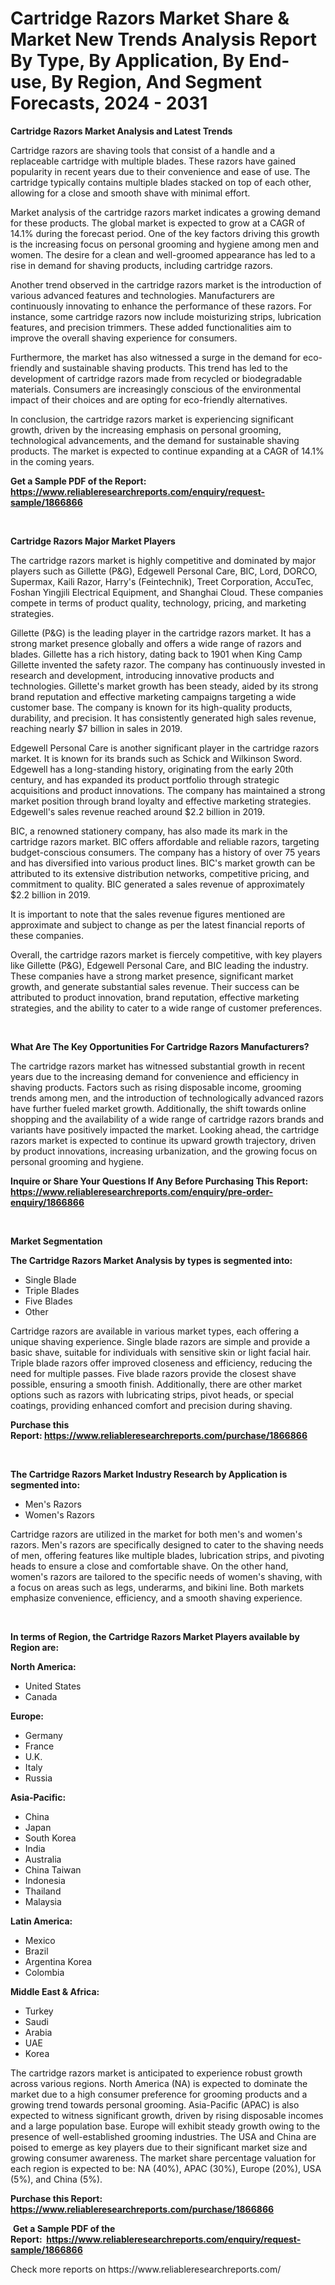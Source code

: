 <p><h1>Cartridge Razors Market Share & Market New Trends Analysis Report By Type, By Application, By End-use, By Region, And Segment Forecasts, 2024 - 2031</h1></p><p><strong>Cartridge Razors Market Analysis and Latest Trends</strong></p>
<p><p>Cartridge razors are shaving tools that consist of a handle and a replaceable cartridge with multiple blades. These razors have gained popularity in recent years due to their convenience and ease of use. The cartridge typically contains multiple blades stacked on top of each other, allowing for a close and smooth shave with minimal effort.</p><p>Market analysis of the cartridge razors market indicates a growing demand for these products. The global market is expected to grow at a CAGR of 14.1% during the forecast period. One of the key factors driving this growth is the increasing focus on personal grooming and hygiene among men and women. The desire for a clean and well-groomed appearance has led to a rise in demand for shaving products, including cartridge razors.</p><p>Another trend observed in the cartridge razors market is the introduction of various advanced features and technologies. Manufacturers are continuously innovating to enhance the performance of these razors. For instance, some cartridge razors now include moisturizing strips, lubrication features, and precision trimmers. These added functionalities aim to improve the overall shaving experience for consumers.</p><p>Furthermore, the market has also witnessed a surge in the demand for eco-friendly and sustainable shaving products. This trend has led to the development of cartridge razors made from recycled or biodegradable materials. Consumers are increasingly conscious of the environmental impact of their choices and are opting for eco-friendly alternatives.</p><p>In conclusion, the cartridge razors market is experiencing significant growth, driven by the increasing emphasis on personal grooming, technological advancements, and the demand for sustainable shaving products. The market is expected to continue expanding at a CAGR of 14.1% in the coming years.</p></p>
<p><strong>Get a Sample PDF of the Report:&nbsp; <a href="https://www.reliableresearchreports.com/enquiry/request-sample/1866866">https://www.reliableresearchreports.com/enquiry/request-sample/1866866</a></strong></p>
<p>&nbsp;</p>
<p><strong>Cartridge Razors Major Market Players</strong></p>
<p><p>The cartridge razors market is highly competitive and dominated by major players such as Gillette (P&G), Edgewell Personal Care, BIC, Lord, DORCO, Supermax, Kaili Razor, Harry's (Feintechnik), Treet Corporation, AccuTec, Foshan Yingjili Electrical Equipment, and Shanghai Cloud. These companies compete in terms of product quality, technology, pricing, and marketing strategies.</p><p>Gillette (P&G) is the leading player in the cartridge razors market. It has a strong market presence globally and offers a wide range of razors and blades. Gillette has a rich history, dating back to 1901 when King Camp Gillette invented the safety razor. The company has continuously invested in research and development, introducing innovative products and technologies. Gillette's market growth has been steady, aided by its strong brand reputation and effective marketing campaigns targeting a wide customer base. The company is known for its high-quality products, durability, and precision. It has consistently generated high sales revenue, reaching nearly $7 billion in sales in 2019.</p><p>Edgewell Personal Care is another significant player in the cartridge razors market. It is known for its brands such as Schick and Wilkinson Sword. Edgewell has a long-standing history, originating from the early 20th century, and has expanded its product portfolio through strategic acquisitions and product innovations. The company has maintained a strong market position through brand loyalty and effective marketing strategies. Edgewell's sales revenue reached around $2.2 billion in 2019.</p><p>BIC, a renowned stationery company, has also made its mark in the cartridge razors market. BIC offers affordable and reliable razors, targeting budget-conscious consumers. The company has a history of over 75 years and has diversified into various product lines. BIC's market growth can be attributed to its extensive distribution networks, competitive pricing, and commitment to quality. BIC generated a sales revenue of approximately $2.2 billion in 2019.</p><p>It is important to note that the sales revenue figures mentioned are approximate and subject to change as per the latest financial reports of these companies.</p><p>Overall, the cartridge razors market is fiercely competitive, with key players like Gillette (P&G), Edgewell Personal Care, and BIC leading the industry. These companies have a strong market presence, significant market growth, and generate substantial sales revenue. Their success can be attributed to product innovation, brand reputation, effective marketing strategies, and the ability to cater to a wide range of customer preferences.</p></p>
<p>&nbsp;</p>
<p><strong>What Are The Key Opportunities For Cartridge Razors Manufacturers?</strong></p>
<p><p>The cartridge razors market has witnessed substantial growth in recent years due to the increasing demand for convenience and efficiency in shaving products. Factors such as rising disposable income, grooming trends among men, and the introduction of technologically advanced razors have further fueled market growth. Additionally, the shift towards online shopping and the availability of a wide range of cartridge razors brands and variants have positively impacted the market. Looking ahead, the cartridge razors market is expected to continue its upward growth trajectory, driven by product innovations, increasing urbanization, and the growing focus on personal grooming and hygiene.</p></p>
<p><strong>Inquire or Share Your Questions If Any Before Purchasing This Report: <a href="https://www.reliableresearchreports.com/enquiry/pre-order-enquiry/1866866">https://www.reliableresearchreports.com/enquiry/pre-order-enquiry/1866866</a></strong></p>
<p>&nbsp;</p>
<p><strong>Market Segmentation</strong></p>
<p><strong>The Cartridge Razors Market Analysis by types is segmented into:</strong></p>
<p><ul><li>Single Blade</li><li>Triple Blades</li><li>Five Blades</li><li>Other</li></ul></p>
<p><p>Cartridge razors are available in various market types, each offering a unique shaving experience. Single blade razors are simple and provide a basic shave, suitable for individuals with sensitive skin or light facial hair. Triple blade razors offer improved closeness and efficiency, reducing the need for multiple passes. Five blade razors provide the closest shave possible, ensuring a smooth finish. Additionally, there are other market options such as razors with lubricating strips, pivot heads, or special coatings, providing enhanced comfort and precision during shaving.</p></p>
<p><strong>Purchase this Report:&nbsp;<a href="https://www.reliableresearchreports.com/purchase/1866866">https://www.reliableresearchreports.com/purchase/1866866</a></strong></p>
<p>&nbsp;</p>
<p><strong>The Cartridge Razors Market Industry Research by Application is segmented into:</strong></p>
<p><ul><li>Men's Razors</li><li>Women's Razors</li></ul></p>
<p><p>Cartridge razors are utilized in the market for both men's and women's razors. Men's razors are specifically designed to cater to the shaving needs of men, offering features like multiple blades, lubrication strips, and pivoting heads to ensure a close and comfortable shave. On the other hand, women's razors are tailored to the specific needs of women's shaving, with a focus on areas such as legs, underarms, and bikini line. Both markets emphasize convenience, efficiency, and a smooth shaving experience.</p></p>
<p>&nbsp;</p>
<p><strong>In terms of Region, the Cartridge Razors Market Players available by Region are:</strong></p>
<p>
    <p> <strong> North America: </strong>
        <ul>
            <li>United States</li>
            <li>Canada</li>
        </ul>
        </p> 
    <p> <strong> Europe: </strong>
        <ul>
            <li>Germany</li>
            <li>France</li>
            <li>U.K.</li>
            <li>Italy</li>
            <li>Russia</li>
        </ul>
        </p> 
    <p> <strong> Asia-Pacific: </strong>
        <ul>
            <li>China</li>
            <li>Japan</li>
            <li>South Korea</li>
            <li>India</li>
            <li>Australia</li>
            <li>China Taiwan</li>
            <li>Indonesia</li>
            <li>Thailand</li>
            <li>Malaysia</li>
        </ul>
        </p> 
    <p> <strong> Latin America: </strong>
        <ul>
            <li>Mexico</li>
            <li>Brazil</li>
            <li>Argentina Korea</li>
            <li>Colombia</li>
        </ul>
        </p> 
    <p> <strong> Middle East & Africa: </strong>
        <ul>
            <li>Turkey</li>
            <li>Saudi</li>
            <li>Arabia</li>
            <li>UAE</li>
            <li>Korea</li>
        </ul>
    </p>
    </p>
<p><p>The cartridge razors market is anticipated to experience robust growth across various regions. North America (NA) is expected to dominate the market due to a high consumer preference for grooming products and a growing trend towards personal grooming. Asia-Pacific (APAC) is also expected to witness significant growth, driven by rising disposable incomes and a large population base. Europe will exhibit steady growth owing to the presence of well-established grooming industries. The USA and China are poised to emerge as key players due to their significant market size and growing consumer awareness. The market share percentage valuation for each region is expected to be: NA (40%), APAC (30%), Europe (20%), USA (5%), and China (5%).</p></p>
<p><strong>Purchase this Report: <a href="https://www.reliableresearchreports.com/purchase/1866866">https://www.reliableresearchreports.com/purchase/1866866</a></strong></p>
<p>&nbsp;<strong>Get a Sample PDF of the Report:&nbsp;&nbsp;<a href="https://www.reliableresearchreports.com/enquiry/request-sample/1866866">https://www.reliableresearchreports.com/enquiry/request-sample/1866866</a></strong></p>
<p><strong></strong></p>
<p>Check more reports on https://www.reliableresearchreports.com/</p>